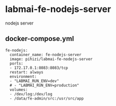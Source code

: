 # labmai-fe-nodejs-server
nodejs server

## docker-compose.yml

```
fe-nodejs:
  container_name: fe-nodejs-server
  image: pihizi/labmai-fe-nodejs-server
  ports:
  - 172.17.0.1:8083:8083/tcp
  restart: always
  environment:
  - "LABMAI_RUN_ENV=dev"
  # - "LABMAI_RUN_ENV=production"
  volumes:
  - /dev/log:/dev/log
  - /data/fe-admin/src:/usr/src/app
```
